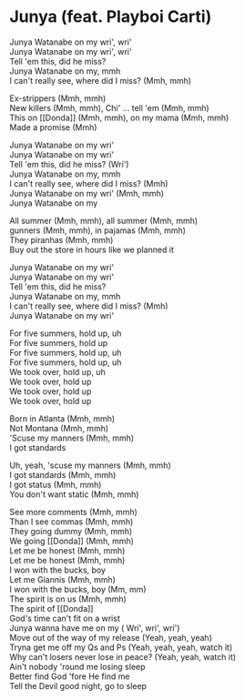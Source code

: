 # Junya (feat. Playboi Carti)

Junya Watanabe on my wri', wri'  
Junya Watanabe on my wri', wri'  
Tell 'em this, did he miss?  
Junya Watanabe on my, mmh  
I can't really see, where did I miss? (Mmh, mmh)  

Ex-strippers (Mmh, mmh)  
New killers (Mmh, mmh), Chi' … tell 'em (Mmh, mmh)  
This on [[Donda]] (Mmh, mmh), on my mama (Mmh, mmh)  
Made a promise (Mmh)  

Junya Watanabe on my wri'  
Junya Watanabe on my wri'  
Tell 'em this, did he miss? (Wri')  
Junya Watanabe on my, mmh  
I can't really see, where did I miss? (Mmh)  
Junya Watanabe on my wri' (Mmh, mmh)  
Junya Watanabe on my  

All summer (Mmh, mmh), all summer (Mmh, mmh)  
 gunners (Mmh, mmh), in pajamas (Mmh, mmh)  
They piranhas (Mmh, mmh)  
Buy out the store in hours like we planned it  

Junya Watanabe on my wri'  
Junya Watanabe on my wri'  
Tell 'em this, did he miss?  
Junya Watanabe on my, mmh  
I can't really see, where did I miss? (Mmh)  
Junya Watanabe on my wri'  

For five summers, hold up, uh  
For five summers, hold up  
For five summers, hold up, uh  
For five summers, hold up, uh  
We took over, hold up, uh  
We took over, hold up  
We took over, hold up  
We took over, hold up  

Born in Atlanta (Mmh, mmh)  
Not Montana (Mmh, mmh)  
'Scuse my manners (Mmh, mmh)  
I got standards  

Uh, yeah, 'scuse my manners (Mmh, mmh)  
I got standards (Mmh, mmh)  
I got status (Mmh, mmh)  
You don't want static (Mmh, mmh)  

See more comments (Mmh, mmh)  
Than I see commas (Mmh, mmh)  
They going dummy (Mmh, mmh)  
We going [[Donda]] (Mmh, mmh)  
Let me be honest (Mmh, mmh)  
Let me be honest (Mmh, mmh)  
I won with the bucks, boy  
Let me Giannis (Mmh, mmh)  
I won with the bucks, boy (Mm, mm)  
The spirit is on us (Mmh, mmh)  
The spirit of [[Donda]]  
God's time can't fit on a wrist  
Junya wanna have me on my ( Wri', wri', wri')  
Move out of the way of my release (Yeah, yeah, yeah)  
Tryna get me off my Qs and Ps (Yeah, yeah, yeah, watch it)  
Why can't losers never lose in peace? (Yeah, yeah, watch it)  
Ain't nobody 'round me losing sleep  
Better find God 'fore He find me  
Tell the Devil good night, go to sleep
